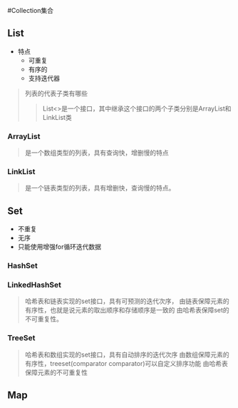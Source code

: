 #Collection集合
## List
- 特点
    - 可重复
    - 有序的
    - 支持迭代器
    
>列表的代表子类有哪些
>>List<>是一个接口，其中继承这个接口的两个子类分别是ArrayList和LinkList类

### ArrayList
>是一个数组类型的列表，具有查询快，增删慢的特点

### LinkList
>是一个链表类型的列表，具有增删快，查询慢的特点。

## Set
- 不重复
- 无序
- 只能使用增强for循环迭代数据
### HashSet
### LinkedHashSet
>哈希表和链表实现的set接口，具有可预测的迭代次序，
>由链表保障元素的有序性，也就是说元素的取出顺序和存储顺序是一致的
>由哈希表保障set的不可重复性。
### TreeSet
> 哈希表和数组实现的set接口，具有自动排序的迭代次序
> 由数组保障元素的有序性，treeset(comparator comparator)可以自定义排序功能
> 由哈希表保障元素的不可重复性

## Map
